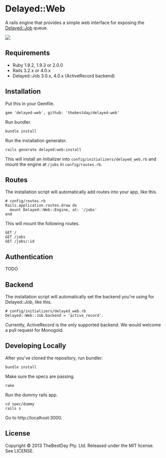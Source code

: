 # Delayed::Web

A rails engine that provides a simple web interface for exposing the
[Delayed::Job](https://github.com/collectiveidea/delayed_job) queue.

![](http://f.cl.ly/items/362P380d030k2W2j2V2l/Delayed%20Job%20Web.png)

## Requirements

* Ruby 1.9.2, 1.9.3 or 2.0.0
* Rails 3.2.x or 4.0.x
* Delayed::Job 3.0.x, 4.0.x (ActiveRecord backend)

## Installation

Put this in your Gemfile.

    gem 'delayed-web', github: 'thebestday/delayed-web'

Run bundler.

    bundle install

Run the installation generator.

    rails generate delayed:web:install

This will install an initializer into `config/initializers/delayed_web.rb`
and mount the engine at `/jobs` in `config/routes.rb`.

## Routes

The installation script will automatically add routes into your app,
like this.

    # config/routes.rb
    Rails.application.routes.draw do
      mount Delayed::Web::Engine, at: '/jobs'
    end

This will mount the following routes.

    GET /
    GET /jobs
    GET /jobs/:id

## Authentication

TODO

## Backend

The installation script will automatically set the backend you're using for
Delayed::Job, like this.

    # config/initializers/delayed_web.rb
    Delayed::Web::Job.backend = 'active_record'.

Currently, ActiveRecord is the only supported backend. We would welcome a
pull request for Monogoid.

## Developing Locally

After you've cloned the repository, run bundler.

    bundle install

Make sure the specs are passing.

    rake

Run the dummy rails app.

    cd spec/dummy
    rails s

Go to http://localhost:3000.

## License

Copyright © 2013 TheBestDay Pty. Ltd. Released under the MIT license. See LICENSE.
